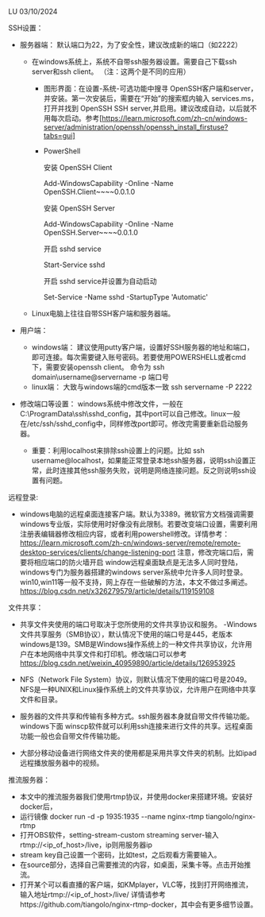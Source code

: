 LU 03/10/2024

SSH设置：
- 服务器端：
    默认端口为22，为了安全性，建议改成新的端口（如2222）
    - 在windows系统上，系统不自带ssh服务器设置。需要自己下载ssh server和ssh client。 （注：这两个是不同的应用）
        - 图形界面：在设置-系统-可选功能中搜寻 OpenSSH客户端和server，并安装。第一次安装后，需要在“开始”的搜索框内输入 services.ms，打开并找到 OpenSSH SSH server,并启用。建议改成自动，以后就不用每次启动。参考[https://learn.microsoft.com/zh-cn/windows-server/administration/openssh/openssh_install_firstuse?tabs=gui]
        - PowerShell
        
          安装 OpenSSH Client

          Add-WindowsCapability -Online -Name OpenSSH.Client~~~~0.0.1.0

          安装 OpenSSH Server

          Add-WindowsCapability -Online -Name OpenSSH.Server~~~~0.0.1.0

          开启 sshd service

          Start-Service sshd

          开启 sshd service并设置为自动启动

          Set-Service -Name sshd -StartupType 'Automatic'
          
    - Linux电脑上往往自带SSH客户端和服务器端。
- 用户端：
  - windows端：
  建议使用putty客户端，设置好SSH服务器的地址和端口，即可连接。每次需要键入账号密码。若要使用POWERSHELL或者cmd下，需要安装openssh client。
  命令为 ssh domain\username@servername -p 端口号
  - linux端：
  大致与windows端的cmd版本一致 ssh servername -P 2222

- 修改端口等设置：
  windows系统中修改文件，一般在C:\ProgramData\ssh\sshd_config，其中port可以自己修改。linux一般在/etc/ssh/sshd_config中，同样修改port即可。修改完需要重新启动服务器。
  - 重要：利用localhost来排除ssh设置上的问题。比如 ssh username@localhost，如果能正常登录本地ssh服务器，说明ssh设置正常，此时连接其他ssh服务失败，说明是网络连接问题。反之则说明ssh设置有问题。

远程登录:
  - windows电脑的远程桌面连接客户端。默认为3389。微软官方文档强调需要windows专业版，实际使用时好像没有此限制。若要改变端口设置，需要利用注册表编辑器修改相应内容，或者利用powershell修改。详情参考：https://learn.microsoft.com/zh-cn/windows-server/remote/remote-desktop-services/clients/change-listening-port 注意，修改完端口后，需要将相应端口的防火墙开启
  window远程桌面缺点是无法多人同时登陆，windows专门为服务器搭建的windows server系统中允许多人同时登录。win10,win11等一般不支持，网上存在一些破解的方法，本文不做过多阐述。https://blog.csdn.net/x326279579/article/details/119159108

文件共享：
  - 共享文件夹使用的端口号取决于您所使用的文件共享协议和服务。
  -Windows文件共享服务（SMB协议），默认情况下使用的端口号是445，老版本windows是139。SMB是Windows操作系统上的一种文件共享协议，允许用户在本地网络中共享文件和打印机。修改端口可以参考 https://blog.csdn.net/weixin_40959890/article/details/126953925
  - NFS（Network File System）协议，则默认情况下使用的端口号是2049。NFS是一种UNIX和Linux操作系统上的文件共享协议，允许用户在网络中共享文件和目录。

  - 服务器的文件共享和传输有多种方式。ssh服务器本身就自带文件传输功能。windows下面 winscp软件就可以利用ssh连接来进行文件的共享。远程桌面功能一般也会自带文件传输功能。
  - 大部分移动设备进行网络文件夹的使用都是采用共享文件夹的机制。比如ipad远程播放服务器中的视频。


推流服务器：
  - 本文中的推流服务器我们使用rtmp协议，并使用docker来搭建环境。安装好docker后，
  - 运行镜像 docker run -d -p 1935:1935 --name nginx-rtmp tiangolo/nginx-rtmp
  - 打开OBS软件，setting-stream-custom streaming server-输入rtmp://<ip_of_host>/live，ip则用服务器ip
  - stream key自己设置一个密码，比如test，之后观看方需要输入。
  - 在source部分，选择自己需要推流的内容，如桌面，采集卡等。点击开始推流。
  - 打开某个可以看直播的客户端，如KMplayer，VLC等，找到打开网络推流，输入地址rtmp://<ip_of_host>/live/<key>
  详情请参考https://github.com/tiangolo/nginx-rtmp-docker，其中会有更多细节设置。